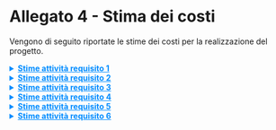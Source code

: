 
# Allegato 4 - Stima dei costi


Vengono di seguito riportate le stime dei costi per la realizzazione del progetto.

<details>
<summary markdown='span' style="cursor: pointer; text-decoration:underline; color:#008CFF;">
    <strong>Stime attività requisito 1</strong>
</summary>

**Attività 1** Progettazione, inizializzazione e configurazione dei workspace

**Attività 1.1** Creazione della struttura del repository Git

| Stime   | Luca Cantagallo | Daniel Capannini | Developer | Media | Mediana | 3 point method |
| ------- |-----------------|------------------|-----------|-------|---------|----------------|
| Round 1 | 4               | 5                | 5         | 4,66  | 5       | 5,00           |
| Round 2 | 5               | 5                | 5         | 5,00  | 5,00    | 5,00           |

| Unità di misura   | Unità |
| ----------------- |-------|
| Risorse assegnate | 2     |
| Durata stimata    | 3     |

**Attività 1.2** Inizializzazione progetto sbt con supporto Scala 3

| Stime   | Luca Cantagallo | Daniel Capannini | Developer | Media | Mediana | 3 point method |
| ------- | ------------ |------------------|-----------|-------|---------|---------------|
| Round 1 | 3            | 8                | 3         | 4,67  | 3       | 4,94          |
| Round 2 | 4            | 6                | 4         | 4,67  | 4       | 4,94          |
| Round 3 | 5            | 5                | 5         | 5     | 5       | 5             |

| Unità di misura   | Unità |
| ----------------- |-------|
| Risorse assegnate | 2     |
| Durata stimata    | 3     |

**Attività 1.3** Configurazione file build.sbt, directory (src, resources, test)

| Stime   | Luca Cantagallo | Daniel Capannini | Developer | Media | Mediana | 3 point method |
| ------- |-----------------|------------------|-----------|-------|---------|----------------|
| Round 1 | 2               | 2                | 2         | 2     | 2       | 2              |

| Unità di misura   | Unità |
| ----------------- |-------|
| Risorse assegnate | 1     |
| Durata stimata    | 2     |

**Attività 1.4** Aggiunta delle dipendenze principali (ScalaTest, Iron, Cucumber, ecc.)

| Stime   | Luca Cantagallo | Daniel Capannini | Developer | Media | Mediana | 3 point method |
| ------- |-----------------|------------------|-----------|-------|---------|----------------|
| Round 1 | 3               | 4                | 3         | 3,33  | 3       | 3,33           |
| Round 2 | 3               | 3                | 3         | 3     | 3       | 3              |

| Unità di misura   | Unità |
| ----------------- |-------|
| Risorse assegnate | 2     |
| Durata stimata    | 2     |

**Attività 1.5** Integrazione plugin sbt per test, documentazione ed export

| Stime   | Luca Cantagallo | Daniel Capannini | Developer | Media | Mediana | 3 point method |
| ------- | ------------ | ------------------ | -------------- | ----- | ------- | -------------- |
| Round 1 | 10           | 8                  | 8              | 8,67  | 8       | 8,78           |
| Round 2 | 9            | 8                  | 8              | 8,33  | 8       | 8,39           |

| Unità di misura   | Unità |
| ----------------- | --- |
| Risorse assegnate | 1   |
| Durata stimata    | 6   |

**Attività 1.6** Configurazione CI/CD (GitHub Actions)

**Attività 1.6.1** Build e compilazione

| Stime   | Luca Cantagallo | Daniel Capannini | Developer | Media | Mediana | 3 point method |
| ------- | ------------ | ------------------ | -------------- | ----- | ------- | -------------- |
| Round 1 | 8            | 10                 | 8              | 8,67  | 8       | 8,78           |
| Round 2 | 9            | 9                  | 10             | 9,33  | 9       | 9,39           |
| Round 3 | 9            | 9,5                | 9,5            | 9,33  | 9,5     | 9,31           |

| Unità di misura   | Unità |
| ----------------- | --- |
| Risorse assegnate | 1   |
| Durata stimata    | 7   |

**Attività 1.6.2** Test automatici

| Stime   | Luca Cantagallo | Daniel Capannini | Developer | Media | Mediana | 3 point method |
| ------- | ------------ | ------------------ | -------------- | ----- | ------- | -------------- |
| Round 1 | 3            | 0.5                | 2              | 2,50  | 2,5     | 2,50           |
| Round 2 | 1,5          | 1,5                | 1,5            | 1,50  | 1,5     | 1,50           |

| Unità di misura   | Unità |
| ----------------- | --- |
| Risorse assegnate | 1   |
| Durata stimata    | 2   |

**Attività 1.6.3** Generazione documentazione

| Stime   | Luca Cantagallo | Daniel Capannini | Developer | Media | Mediana | 3 point method |
| ------- | ------------ | ------------------ | -------------- | ----- | ------- | -------------- |
| Round 1 | 2            | 2                  | 1,5            | 1,83  | 2       | 1,81           |
| Round 2 | 2            | 2                  | 1,75           | 1,92  | 2       | 1,90           |

| Unità di misura   | Unità |
| ----------------- | --- |
| Risorse assegnate | 1   |
| Durata stimata    | 2   |

**Attività 1.6.4** Deploy e rilascio versionato

| Stime   | Luca Cantagallo | Daniel Capannini | Developer | Media | Mediana | 3 point method |
| ------- | ------------ | ------------------ | -------------- | ----- | ------- | -------------- |
| Round 1 | 3            | 3                  | 2,5            | 2,83  | 3       | 2,81           |
| Round 2 | 2,75         | 3                  | 2,5            | 2,75  | 2,75    | 2,75           |

| Unità di misura   | Unità |
| ----------------- | --- |
| Risorse assegnate | 1   |
| Durata stimata    | 2   |

</details>

<details>
<summary markdown='span' style="cursor: pointer; text-decoration:underline; color:#008CFF;">
    <strong>Stime attività requisito 2</strong>
</summary>

**Attività 2** Progettazione e implementazione della libreria core

**Attività 2.1** Implementazione dei modelli documentali

**Attività 2.1.1** elementi principali del documento

**Attività 2.1.1.1** Metadata

| Stime   | Luca Cantagallo | Daniel Capannini | Developer | Media | Mediana | 3 point method |
| ------- | --------------- | ---------------- | --------- | ----- | ------- | -------------- |
| Round 1 | 3               | 5                | 20        | 9,33  | 5       | 10,06          |
| Round 2 | 12              | 12               | 14        | 12,67 | 12      | 12,78          |
| Round 3 | 12              | 12               | 13        | 12,33 | 12      | 12,39          |

| Unità di misura   | Unità |
| ----------------- | ----- |
| Risorse assegnate | 1     |
| Durata stimata    | 12    |

**Attività 2.1.1.2** Content

| Stime   | Luca Cantagallo | Daniel Capannini | Developer | Media | Mediana | 3 point method |
| ------- | --------------- | ---------------- | --------- | ----- | ------- | -------------- |
| Round 1 | 3               | 5                | 20        | 9,33  | 5       | 10,06          |
| Round 2 | 12              | 12               | 14        | 12,67 | 12      | 12,78          |
| Round 3 | 12              | 12               | 13        | 12,33 | 12      | 12,39          |

| Unità di misura   | Unità |
| ----------------- | ----- |
| Risorse assegnate | 1     |
| Durata stimata    | 12    |

**Attività 2.1.1.3** Title

| Stime   | Luca Cantagallo | Daniel Capannini | Developer | Media | Mediana | 3 point method |
| ------- | --------------- | ---------------- | --------- | ----- | ------- | -------------- |
| Round 1 | 3               | 5                | 20        | 9,33  | 5       | 10,06          |
| Round 2 | 12              | 12               | 14        | 12,67 | 12      | 12,78          |
| Round 3 | 12              | 12               | 13        | 12,33 | 12      | 12,39          |

| Unità di misura   | Unità |
| ----------------- | ----- |
| Risorse assegnate | 1     |
| Durata stimata    | 12    |

**Attività 2.1.1.4** Text

| Stime   | Luca Cantagallo | Daniel Capannini | Developer | Media | Mediana | 3 point method |
| ------- | --------------- | ---------------- | --------- | ----- | ------- | -------------- |
| Round 1 | 3               | 5                | 20        | 9,33  | 5       | 10,06          |
| Round 2 | 12              | 12               | 14        | 12,67 | 12      | 12,78          |
| Round 3 | 12              | 12               | 13        | 12,33 | 12      | 12,39          |

| Unità di misura   | Unità |
| ----------------- | ----- |
| Risorse assegnate | 1     |
| Durata stimata    | 12    |

**Attività 2.1.1.5** Table

| Stime   | Luca Cantagallo | Daniel Capannini | Developer | Media | Mediana | 3 point method |
| ------- | --------------- | ---------------- | --------- | ----- | ------- | -------------- |
| Round 1 | 3               | 5                | 20        | 9,33  | 5       | 10,06          |
| Round 2 | 12              | 12               | 14        | 12,67 | 12      | 12,78          |
| Round 3 | 12              | 12               | 13        | 12,33 | 12      | 12,39          |

| Unità di misura   | Unità |
| ----------------- | ----- |
| Risorse assegnate | 1     |
| Durata stimata    | 12    |

**Attività 2.1.1.6** Section

| Stime   | Luca Cantagallo | Daniel Capannini | Developer | Media | Mediana | 3 point method |
| ------- | --------------- | ---------------- | --------- | ----- | ------- | -------------- |
| Round 1 | 3               | 5                | 20        | 9,33  | 5       | 10,06          |
| Round 2 | 12              | 12               | 14        | 12,67 | 12      | 12,78          |
| Round 3 | 12              | 12               | 13        | 12,33 | 12      | 12,39          |

| Unità di misura   | Unità |
| ----------------- | ----- |
| Risorse assegnate | 1     |
| Durata stimata    | 12    |

**Attività 2.1.1.7** Subsection

| Stime   | Luca Cantagallo | Daniel Capannini | Developer | Media | Mediana | 3 point method |
| ------- | --------------- | ---------------- | --------- | ----- | ------- | -------------- |
| Round 1 | 3               | 5                | 20        | 9,33  | 5       | 10,06          |
| Round 2 | 12              | 12               | 14        | 12,67 | 12      | 12,78          |
| Round 3 | 12              | 12               | 13        | 12,33 | 12      | 12,39          |

| Unità di misura   | Unità |
| ----------------- | ----- |
| Risorse assegnate | 1     |
| Durata stimata    | 12    |

**Attività 2.1.1.8** Listing

| Stime   | Luca Cantagallo | Daniel Capannini | Developer | Media | Mediana | 3 point method |
| ------- | --------------- | ---------------- | --------- | ----- | ------- | -------------- |
| Round 1 | 3               | 5                | 20        | 9,33  | 5       | 10,06          |
| Round 2 | 12              | 12               | 14        | 12,67 | 12      | 12,78          |
| Round 3 | 12              | 12               | 13        | 12,33 | 12      | 12,39          |

| Unità di misura   | Unità |
| ----------------- | ----- |
| Risorse assegnate | 1     |
| Durata stimata    | 12    |

**Attività 2.1.1.9** Image

| Stime   | Luca Cantagallo | Daniel Capannini | Developer | Media | Mediana | 3 point method |
| ------- | --------------- | ---------------- | --------- | ----- | ------- | -------------- |
| Round 1 | 3               | 5                | 20        | 9,33  | 5       | 10,06          |
| Round 2 | 12              | 12               | 14        | 12,67 | 12      | 12,78          |
| Round 3 | 12              | 12               | 13        | 12,33 | 12      | 12,39          |

| Unità di misura   | Unità |
| ----------------- | ----- |
| Risorse assegnate | 1     |
| Durata stimata    | 12    |

---

**Attività 2.2** Modellazione e struttura interna

**Attività 2.2.1** Definizione e implementazione dei builder

**Attività 2.2.1.1** MetadataBuilder

| Stime   | Luca Cantagallo | Daniel Capannini | Developer | Media | Mediana | 3 point method |
| ------- | --------------- | ---------------- | --------- | ----- | ------- | -------------- |
| Round 1 | 3               | 5                | 20        | 9,33  | 5       | 10,06          |
| Round 2 | 12              | 12               | 14        | 12,67 | 12      | 12,78          |
| Round 3 | 12              | 12               | 13        | 12,33 | 12      | 12,39          |

| Unità di misura   | Unità |
| ----------------- | ----- |
| Risorse assegnate | 1     |
| Durata stimata    | 12    |

**Attività 2.2.1.2** TitleBuilder

| Stime   | Luca Cantagallo | Daniel Capannini | Developer | Media | Mediana | 3 point method |
| ------- | --------------- | ---------------- | --------- | ----- | ------- | -------------- |
| Round 1 | 3               | 5                | 20        | 9,33  | 5       | 10,06          |
| Round 2 | 12              | 12               | 14        | 12,67 | 12      | 12,78          |
| Round 3 | 12              | 12               | 13        | 12,33 | 12      | 12,39          |

| Unità di misura   | Unità |
| ----------------- | ----- |
| Risorse assegnate | 1     |
| Durata stimata    | 12    |

**Attività 2.2.1.3** TextBuilder

| Stime   | Luca Cantagallo | Daniel Capannini | Developer | Media | Mediana | 3 point method |
| ------- | --------------- | ---------------- | --------- | ----- | ------- | -------------- |
| Round 1 | 3               | 5                | 20        | 9,33  | 5       | 10,06          |
| Round 2 | 12              | 12               | 14        | 12,67 | 12      | 12,78          |
| Round 3 | 12              | 12               | 13        | 12,33 | 12      | 12,39          |

| Unità di misura   | Unità |
| ----------------- | ----- |
| Risorse assegnate | 1     |
| Durata stimata    | 12    |

**Attività 2.2.1.4** TableBuilder

| Stime   | Luca Cantagallo | Daniel Capannini | Developer | Media | Mediana | 3 point method |
| ------- | --------------- | ---------------- | --------- | ----- | ------- | -------------- |
| Round 1 | 3               | 5                | 20        | 9,33  | 5       | 10,06          |
| Round 2 | 12              | 12               | 14        | 12,67 | 12      | 12,78          |
| Round 3 | 12              | 12               | 13        | 12,33 | 12      | 12,39          |

| Unità di misura   | Unità |
| ----------------- | ----- |
| Risorse assegnate | 1     |
| Durata stimata    | 12    |

**Attività 2.2.1.5** SectionBuilder

| Stime   | Luca Cantagallo | Daniel Capannini | Developer | Media | Mediana | 3 point method |
| ------- | --------------- | ---------------- | --------- | ----- | ------- | -------------- |
| Round 1 | 3               | 5                | 20        | 9,33  | 5       | 10,06          |
| Round 2 | 12              | 12               | 14        | 12,67 | 12      | 12,78          |
| Round 3 | 12              | 12               | 13        | 12,33 | 12      | 12,39          |

| Unità di misura   | Unità |
| ----------------- | ----- |
| Risorse assegnate | 1     |
| Durata stimata    | 12    |

**Attività 2.2.1.6** SubsectionBuilder

| Stime   | Luca Cantagallo | Daniel Capannini | Developer | Media | Mediana | 3 point method |
| ------- | --------------- | ---------------- | --------- | ----- | ------- | -------------- |
| Round 1 | 3               | 5                | 20        | 9,33  | 5       | 10,06          |
| Round 2 | 12              | 12               | 14        | 12,67 | 12      | 12,78          |
| Round 3 | 12              | 12               | 13        | 12,33 | 12      | 12,39          |

| Unità di misura   | Unità |
| ----------------- | ----- |
| Risorse assegnate | 1     |
| Durata stimata    | 12    |

**Attività 2.2.1.7** ListingBuilder

| Stime   | Luca Cantagallo | Daniel Capannini | Developer | Media | Mediana | 3 point method |
| ------- | --------------- | ---------------- | --------- | ----- | ------- | -------------- |
| Round 1 | 3               | 5                | 20        | 9,33  | 5       | 10,06          |
| Round 2 | 12              | 12               | 14        | 12,67 | 12      | 12,78          |
| Round 3 | 12              | 12               | 13        | 12,33 | 12      | 12,39          |

| Unità di misura   | Unità |
| ----------------- | ----- |
| Risorse assegnate | 1     |
| Durata stimata    | 12    |

**Attività 2.2.1.8** ImageBuilder

| Stime   | Luca Cantagallo | Daniel Capannini | Developer | Media | Mediana | 3 point method |
| ------- | --------------- | ---------------- | --------- | ----- | ------- | -------------- |
| Round 1 | 3               | 5                | 20        | 9,33  | 5       | 10,06          |
| Round 2 | 12              | 12               | 14        | 12,67 | 12      | 12,78          |
| Round 3 | 12              | 12               | 13        | 12,33 | 12      | 12,39          |

| Unità di misura   | Unità |
| ----------------- | ----- |
| Risorse assegnate | 1     |
| Durata stimata    | 12    |

**Attività 2.2.1.9** ContentBuilder

| Stime   | Luca Cantagallo | Daniel Capannini | Developer | Media | Mediana | 3 point method |
| ------- | --------------- | ---------------- | --------- | ----- | ------- | -------------- |
| Round 1 | 3               | 5                | 20        | 9,33  | 5       | 10,06          |
| Round 2 | 12              | 12               | 14        | 12,67 | 12      | 12,78          |
| Round 3 | 12              | 12               | 13        | 12,33 | 12      | 12,39          |

| Unità di misura   | Unità |
| ----------------- | ----- |
| Risorse assegnate | 1     |
| Durata stimata    | 12    |

**Attività 2.2.2** Costruzione del grafo documentale ricorsivo tramite builder

| Stime   | Luca Cantagallo | Daniel Capannini | Developer | Media | Mediana | 3 point method |
| ------- | --------------- | ---------------- | --------- | ----- | ------- | -------------- |
| Round 1 | 3               | 5                | 20        | 9,33  | 5       | 10,06          |
| Round 2 | 12              | 12               | 14        | 12,67 | 12      | 12,78          |
| Round 3 | 12              | 12               | 13        | 12,33 | 12      | 12,39          |

| Unità di misura   | Unità |
| ----------------- | ----- |
| Risorse assegnate | 1     |
| Durata stimata    | 12    |

---

**Attività 2.3** Gestione degli stili e template

**Attività 2.3.1** Definizione del modello Style con attributi (font, colore, margini, ecc.)

| Stime   | Luca Cantagallo | Daniel Capannini | Developer | Media | Mediana | 3 point method |
| ------- | --------------- | ---------------- | --------- | ----- | ------- | -------------- |
| Round 1 | 20              | 25               | 35        | 26,67 | 25      | 26,94          |
| Round 2 | 26              | 30               | 33        | 29,67 | 30      | 29,61          |
| Round 3 | 30              | 30               | 32        | 30,67 | 30      | 30,78          |

| Unità di misura   | Unità |
| ----------------- | ----- |
| Risorse assegnate | 1     |
| Durata stimata    | 30    |

**Attività 2.3.2** Applicazione dei valori di default da template

| Stime   | Luca Cantagallo | Daniel Capannini | Developer | Media | Mediana | 3 point method |
| ------- | --------------- | ---------------- | --------- | ----- | ------- | -------------- |
| Round 1 | 6               | 13               | 12        | 10,33 | 12      | 10,06          |
| Round 2 | 12              | 13,5             | 13        | 12,83 | 13      | 12,81          |
| Round 3 | 12,5            | 13,5             | 13        | 13,00 | 13      | 13,00          |

| Unità di misura   | Unità |
| ----------------- | ----- |
| Risorse assegnate | 1     |
| Durata stimata    | 13    |

**Attività 2.3.3** Override locale o globale tramite DSL

| Stime   | Luca Cantagallo | Daniel Capannini | Developer | Media | Mediana | 3 point method |
| ------- | --------------- | ---------------- | --------- | ----- | ------- | -------------- |
| Round 1 | 10              | 11               | 16        | 12,33 | 11      | 12,56          |
| Round 2 | 13              | 18               | 19        | 16,67 | 18      | 16,44          |
| Round 3 | 17              | 19               | 19        | 18,33 | 19      | 18,22          |

| Unità di misura   | Unità |
| ----------------- | ----- |
| Risorse assegnate | 1     |
| Durata stimata    | 19    |

---

**Attività 2.4** Rendering del documento

**Attività 2.4.1** Fase 1: generazione CSS (`renderStyle`)

| Stime   | Luca Cantagallo | Daniel Capannini | Developer | Media | Mediana | 3 point method |
| ------- | --------------- | ---------------- | --------- | ----- | ------- | -------------- |
| Margini | 12,5            | 13,5             | 13        | 13,00 | 13      | 13,00          |
| Allineamento | 17         | 19               | 19        | 18,33 | 19      | 18,22          |
| ColUnità | 9               | 10               | 10-12     | 9,67  | 10      | 9,61           |

| Unità di misura   | Unità |
| ----------------- | ----- |
| Risorse assegnate | 1     |
| Durata stimata    | 19    |

**Attività 2.4.2** Fase 2: generazione HTML (`render`)

| Stime   | Luca Cantagallo | Daniel Capannini | Developer | Media | Mediana | 3 point method |
| ------- | --------------- | ---------------- | --------- | ----- | ------- | -------------- |
| Round 1 | X               | X                | X         | X     | X       | X              |

| Unità di misura   | Unità |
| ----------------- | ----- |
| Risorse assegnate | 1     |
| Durata stimata    | X     |

---

**Attività 2.5** Esportazione nei formati richiesti

**Attività 2.5.1** Conversione da HTML a PDF, DOCX, Markdown (tramite librerie esterne)

| Stime   | Luca Cantagallo | Daniel Capannini | Developer | Media | Mediana | 3 point method |
| ------- | --------------- | ---------------- | --------- | ----- | ------- | -------------- |
| Round 1 | X               | X                | X         | X     | X       | X              |

| Unità di misura   | Unità |
| ----------------- | ----- |
| Risorse assegnate | 1     |
| Durata stimata    | X     |

**Attività 2.5.2** Supporto a generazione incrementale (solo i formati richiesti)

| Stime   | Luca Cantagallo | Daniel Capannini | Developer | Media | Mediana | 3 point method |
| ------- | --------------- | ---------------- | --------- | ----- | ------- | -------------- |
| Round 1 | X               | X                | X         | X     | X       | X              |

| Unità di misura   | Unità |
| ----------------- | ----- |
| Risorse assegnate | 1     |
| Durata stimata    | X     |

**Attività 2.5.3** Salvataggio opzionale, apertura automatica del file generato

| Stime   | Luca Cantagallo | Daniel Capannini | Developer | Media | Mediana | 3 point method |
| ------- | --------------- | ---------------- | --------- | ----- | ------- | -------------- |
| Round 1 | X               | X                | X         | X     | X       | X              |

| Unità di misura   | Unità |
| ----------------- | ----- |
| Risorse assegnate | 1     |
| Durata stimata    | X     |


</details>


<details>
<summary markdown='span' style="cursor: pointer; text-decoration:underline; color:#008CFF;">
    <strong>Stime attività requisito 3</strong>
</summary>

**Attività 3** Interfaccia e sintassi DSL

**Attività 3.1** Definizione delle funzioni pubbliche (section, text, listing, ecc.)

| Stime   | Luca Cantagallo | Daniel Capannini | Developer | Media | Mediana | 3 point method |
| ------- | --------------- | ---------------- | --------- | ----- | ------- | -------------- |
| Round 1 | X               | X                | X         | X     | X       | X              |

| Unità di misura   | Unità |
| ----------------- | ----- |
| Risorse assegnate | 2     |
| Durata stimata    | X     |

---

**Attività 3.2** Gestione gerarchica dei contesti (es. subsection solo in section)

| Stime   | Luca Cantagallo | Daniel Capannini | Developer | Media | Mediana | 3 point method |
| ------- | --------------- | ---------------- | --------- | ----- | ------- | -------------- |
| Round 1 | X               | X                | X         | X     | X       | X              |

| Unità di misura   | Unità |
| ----------------- | ----- |
| Risorse assegnate | 1     |
| Durata stimata    | X     |

---

**Attività 3.3** Validazione statica tramite refinement types

**Attività 3.3.1** Controllo su valori ammessi (es. font validi)

| Stime   | Luca Cantagallo | Daniel Capannini | Developer | Media | Mediana | 3 point method |
| ------- | --------------- | ---------------- | --------- | ----- | ------- | -------------- |
| Round 1 | X               | X                | X         | X     | X       | X              |

| Unità di misura   | Unità |
| ----------------- | ----- |
| Risorse assegnate | 1     |
| Durata stimata    | X     |

**Attività 3.3.2** Controllo sulla posizione e struttura degli elementi

| Stime   | Luca Cantagallo | Daniel Capannini | Developer | Media | Mediana | 3 point method |
| ------- | --------------- | ---------------- | --------- | ----- | ------- | -------------- |
| Round 1 | X               | X                | X         | X     | X       | X              |

| Unità di misura   | Unità |
| ----------------- | ----- |
| Risorse assegnate | 1     |
| Durata stimata    | X     |

---

**Attività 3.4** Gestione degli errori

**Attività 3.4.1** Messaggi a compile-time chiari e bloccanti

| Stime   | Luca Cantagallo | Daniel Capannini | Developer | Media | Mediana | 3 point method |
| ------- | --------------- | ---------------- | --------- | ----- | ------- | -------------- |
| Round 1 | X               | X                | X         | X     | X       | X              |

| Unità di misura   | Unità |
| ----------------- | ----- |
| Risorse assegnate | 1     |
| Durata stimata    | X     |

**Attività 3.4.2** Fallback su valori di default se semanticamente coerenti

| Stime   | Luca Cantagallo | Daniel Capannini | Developer | Media | Mediana | 3 point method |
| ------- | --------------- | ---------------- | --------- | ----- | ------- | -------------- |
| Round 1 | X               | X                | X         | X     | X       | X              |

| Unità di misura   | Unità |
| ----------------- | ----- |
| Risorse assegnate | 1     |
| Durata stimata    | X     |

</details>

<details>
<summary markdown='span' style="cursor: pointer; text-decoration:underline; color:#008CFF;">
    <strong>Stime attività requisito 4</strong>
</summary>

**Attività 4** Sistema di template e layout documentale

**Attività 4.1** Progettazione di uno o più template predefiniti

**Attività 4.1.1** Scelta coerente di font, margini, colori e allineamento

| Stime   | Luca Cantagallo | Daniel Capannini | Developer | Media | Mediana | 3 point method |
| ------- | ------------ | ------------------ | -------------- | ----- | ------- | -------------- |
| Round 1 | 6            | 6                  | 7              | 6,33  | 6       | 6,39           |
| Round 2 | 6            | 6,5                | 7              | 6,50  | 6,5     | 6,50           |

| Unità di misura   | Unità |
| ----------------- | --- |
| Risorse assegnate | 1   |
| Durata stimata    | 6,5 |

**Attività 4.2** Meccanismo di selezione del template nei metadati

| Stime   | Luca Cantagallo | Daniel Capannini | Developer | Media | Mediana | 3 point method |
| ------- | ------------ | ------------------ | -------------- | ----- | ------- | -------------- |
| Round 1 | 17           | 20                 | 24             | 20,33 | 20      | 20,39          |
| Round 2 | 20           | 21                 | 22             | 21,00 | 21      | 21,00          |

| Unità di misura   | Unità |
| ----------------- | --- |
| Risorse assegnate | 1   |
| Durata stimata    | 21  |

**Attività 4.3** Possibilità di personalizzazione dello stile

**Attività 4.3.1** A livello globale per l'intero documento

| Stime   | Luca Cantagallo | Daniel Capannini | Developer | Media | Mediana | 3 point method |
| ------- | ------------ | ------------------ | -------------- | ----- | ------- | -------------- |
| Round 1 | 6            | 6                  | 5              | 5,67  | 6       | 5,61           |
| Round 2 | 5,5          | 6                  | 5,5            | 5,67  | 5,5     | 5,69           |

| Unità di misura   | Unità |
| ----------------- | --- |
| Risorse assegnate | 1   |
| Durata stimata    | 5,5 |

**Attività 4.3.2** A livello locale per singoli elementi

| Stime   | Luca Cantagallo | Daniel Capannini | Developer | Media | Mediana | 3 point method |
| ------- | ------------ | ------------------ | -------------- | ----- | ------- | -------------- |
| Round 1 | 18           | 22                 | 24             | 21,33 | 22      | 21,22          |
| Round 2 | 20           | 23                 | 24             | 22,33 | 23      | 22,22          |
| Round 3 | 22           | 24                 | 23             | 23,00 | 23      | 23,00          |

| Unità di misura   | Unità |
| ----------------- | --- |
| Risorse assegnate | 1   |
| Durata stimata    | 23  |

**Attività 4.4** Predisposizione per template personalizzati futuri

| Stime   | Luca Cantagallo | Daniel Capannini | Developer | Media | Mediana | 3 point method |
| ------- | ------------ | ------------------ | -------------- | ----- | ------- | -------------- |
| Round 1 | 20           | 28                 | 30             | 26,00 | 28      | 25,67          |
| Round 2 | 28           | 28                 | 30             | 28,67 | 28      | 28,78          |

| Unità di misura   | Unità |
| ----------------- | --- |
| Risorse assegnate | 1   |
| Durata stimata    | 29  |

</details>

<details>
<summary markdown='span' style="cursor: pointer; text-decoration:underline; color:#008CFF;">
    <strong>Stime attività requisito 5</strong>
</summary>

**Attività 5** Rendering e generazione del documento

**Attività 5.1** Trasformazione DSL → builder → elementi → HTML + CSS

| Stime   | Luca Cantagallo | Daniel Capannini | Developer | Media | Mediana | 3 point method |
| ------- | ------------ | ------------------ | -------------- | ----- | ------- | -------------- |
| Round 1 | 6            | 7                  | 5              | 6,00  | 6       | 6,00           |
| Round 2 | 6            | 6                  | 5              | 5,67  | 6       | 5,61           |

| Unità di misura   | Unità |
| ----------------- | --- |
| Risorse assegnate | 1   |
| Durata stimata    | 6   |

**Attività 5.2** Gestione del flusso completo di generazione

**Attività 5.2.1** Validazione iniziale (compile-time)

| Stime   | Luca Cantagallo | Daniel Capannini | Developer | Media | Mediana | 3 point method |
| ------- | ------------ | ------------------ | -------------- | ----- | ------- | -------------- |
| Round 1 | 20           | 24                 | 27             | 23,67 | 24      | 23,61          |
| Round 2 | 21           | 24                 | 26             | 22,50 | 22,5    | 22,50          |
| Round 3 | 23           | 24                 | 25             | 24,00 | 24      | 24,00          |

| Unità di misura   | Unità |
| ----------------- | --- |
| Risorse assegnate | 1   |
| Durata stimata    | 24  |

**Attività 5.2.2** Generazione CSS (`renderStyle`)

| Stime   | Luca Cantagallo | Daniel Capannini | Developer | Media | Mediana | 3 point method |
| ------- | ------------ | ------------------ | -------------- | ----- | ------- | -------------- |
| Round 1 | 8            | 4                  | 5              | 5,67  | 5       | 5,78           |
| Round 2 | 7,5          | 7                  | 8              | 7,50  | 7,5     | 7,50           |

| Unità di misura   | Unità |
| ----------------- | --- |
| Risorse assegnate | 1   |
| Durata stimata    | 8   |

**Attività 5.2.3** Generazione HTML (`render`)

| Stime   | Luca Cantagallo | Daniel Capannini | Developer | Media | Mediana | 3 point method |
| ------- | ------------ | ------------------ | -------------- | ----- | ------- | -------------- |
| Round 1 | 5            | 5                  | 6              | 5,33  | 5       | 5,39           |
| Round 2 | 5,5          | 5                  | 6              | 5,50  | 5,5     | 5,50           |
| Round 3 | 5,5          | 5,5                | 6              | 5,67  | 5,5     | 5,69           |

| Unità di misura   | Unità |
| ----------------- | --- |
| Risorse assegnate | 1   |
| Durata stimata    | 6   |

**Attività 5.2.4** Conversione in formato di output richiesto

| Stime   | Luca Cantagallo | Daniel Capannini | Developer | Media | Mediana | 3 point method |
| ------- | ------------ | ------------------ | -------------- | ----- | ------- | -------------- |
| Round 1 | 16           | 12                 | 18             | 15,33 | 16      | 15,22          |
| Round 2 | 14           | 14                 | 15             | 14,33 | 14      | 14,39          |

| Unità di misura   | Unità |
| ----------------- | --- |
| Risorse assegnate | 1   |
| Durata stimata    | 14  |

**Attività 5.3** Configurazione output nei metadati

| Stime   | Luca Cantagallo | Daniel Capannini | Developer | Media | Mediana | 3 point method |
| ------- | ------------ | ------------------ | -------------- | ----- | ------- | -------------- |
| Round 1 | 16           | 12                 | 18             | 15,33 | 16      | 15,22          |
| Round 2 | 14           | 14                 | 15             | 14,33 | 14      | 14,39          |

| Unità di misura   | Unità |
| ----------------- | --- |
| Risorse assegnate | 1   |
| Durata stimata    | 14  |

**Attività 5.4** Logging e gestione errori di generazione

**Attività 5.4.1** Errori bloccanti a compile-time

| Stime   | Luca Cantagallo | Daniel Capannini | Developer | Media | Mediana | 3 point method |
| ------- | ------------ | ------------------ | -------------- | ----- | ------- | -------------- |
| Round 1 | 16           | 12                 | 18             | 15,33 | 16      | 15,22          |
| Round 2 | 14           | 14                 | 15             | 14,33 | 14      | 14,39          |

| Unità di misura   | Unità |
| ----------------- | --- |
| Risorse assegnate | 1   |
| Durata stimata    | 14  |

</details>

<details>
<summary markdown='span' style="cursor: pointer; text-decoration:underline; color:#008CFF;">
    <strong>Stime attività requisito 6</strong>
</summary>

**Attività 6** Integrazione, API pubbliche e usabilità

**Attività 6.1** Esportazione di API Scala pubbliche (solo DSL e configurazione; meccanismi interni nascosti)

| Stime   | Luca Cantagallo | Daniel Capannini | Developer | Media | Mediana | 3 point method |
| ------- | ------------ | ------------------ | -------------- | ----- | ------- | -------------- |
| Round 1 | 6            | 14                 | 10             | 10,00 | 10      | 10,00          |
| Round 2 | 11           | 12                 | 12             | 11,67 | 12      | 11,61          |

| Unità di misura   | Unità |
| ----------------- | --- |
| Risorse assegnate | 3   |
| Durata stimata    | 5   |

**Attività 6.2** Integrazione come plugin sbt (comandi: generateDoc, openDoc, ecc.)

| Stime   | Luca Cantagallo | Daniel Capannini | Developer | Media | Mediana | 3 point method |
| ------- | ------------ | ------------------ | -------------- | ----- | ------- | -------------- |
| Round 1 | 4            | 5                  | 8              | 5,67  | 5       | 5,78           |
| Round 2 | 5            | 5,5                | 7              | 5,83  | 5,5     | 5,89           |
| Round 3 | 6            | 6                  | 6              | 6,00  | 6       | 6,00           |

| Unità di misura   | Unità |
| ----------------- | --- |
| Risorse assegnate | 1   |
| Durata stimata    | 6   |

**Attività 6.3** Compatibilità con pipeline CI/CD

| Stime   | Luca Cantagallo | Daniel Capannini | Developer | Media | Mediana | 3 point method |
| ------- | ------------ | ------------------ | -------------- | ----- | ------- | -------------- |
| Round 1 | 4            | 5                  | 6              | 5,00  | 5       | 5,00           |
| Round 2 | 4,5          | 5,5                | 6              | 5,33  | 5,5     | 5,31           |

| Unità di misura   | Unità |
| ----------------- | --- |
| Risorse assegnate | 1   |
| Durata stimata    | 6   |

**Attività 6.4** Scrittura della documentazione tecnica

**Attività 6.4.1** Scaladoc

| Stime   | Luca Cantagallo | Daniel Capannini | Developer | Media | Mediana | 3 point method |
| ------- | ------------ | ------------------ | -------------- | ----- | ------- | -------------- |
| Round 1 | 15           | 20                 | 14             | 16,33 | 15      | 16,56          |
| Round 2 | 16           | 20                 | 18             | 18,00 | 18      | 18,00          |
| Round 3 | 17           | 20                 | 18             | 18,33 | 18      | 18,39          |

| Unità di misura   | Unità |
| ----------------- | --- |
| Risorse assegnate | 1   |
| Durata stimata    | 18  |

**Attività 6.4.2** Esempi d’uso (README)

| Stime   | Luca Cantagallo | Daniel Capannini | Developer | Media | Mediana | 3 point method |
| ------- | ------------ | ------------------ | -------------- | ----- | ------- | -------------- |
| Round 1 | 22           | 19                 | 24             | 21,67 | 22      | 21,61          |
| Round 2 | 21           | 20                 | 23             | 20,50 | 20,5    | 20,50          |
| Round 3 | 21           | 20                 | 22             | 21,00 | 21      | 21,00          |

| Unità di misura   | Unità |
| ----------------- | --- |
| Risorse assegnate | 1   |
| Durata stimata    | 21  |

**Attività 6.5** Testing completo

**Attività 6.5.1** Test unitari con ScalaTest

| Stime   | Luca Cantagallo | Daniel Capannini | Developer | Media | Mediana | 3 point method |
| ------- | ------------ | ------------------ | -------------- | ----- | ------- | -------------- |
| Round 1 | 3            | 4                  | 5              | 4,00  | 4       | 4,00           |
| Round 2 | 5            | 5                  | 5              | 5,00  | 5       | 5,00           |

| Unità di misura   | Unità |
| ----------------- | --- |
| Risorse assegnate | 1   |
| Durata stimata    | 5   |

**Attività 6.5.2** Test comportamentali con Gherkin + Cucumber

| Stime   | Luca Cantagallo | Daniel Capannini | Developer | Media | Mediana | 3 point method |
| ------- | ------------ | ------------------ | -------------- | ----- | ------- | -------------- |
| Round 1 | 4            | 6                  | 6              | 5,33  | 6       | 5,22           |
| Round 2 | 5            | 6                  | 6              | 5,50  | 5,5     | 5,50           |

| Unità di misura   | Unità |
| ----------------- | --- |
| Risorse assegnate | 1   |
| Durata stimata    | 6   |

**Attività 6.5.3** Test di integrazione su generazione ed export

| Stime   | Luca Cantagallo | Daniel Capannini | Developer | Media | Mediana | 3 point method |
| ------- | ------------ | ------------------ | -------------- | ----- | ------- | -------------- |
| Round 1 | 7            | 8                  | 6              | 7,00  | 7       | 7,00           |
| Round 2 | 7            | 7                  | 7              | 7,00  | 7       | 7,00           |

| Unità di misura   | Unità |
| ----------------- | --- |
| Risorse assegnate | 1   |
| Durata stimata    | 7   |


</details>
